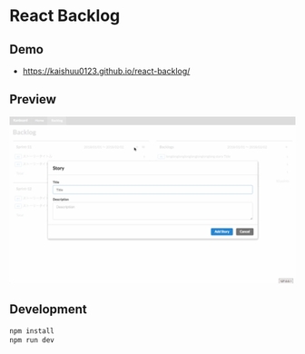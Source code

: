 # React Backlog

## Demo

* https://kaishuu0123.github.io/react-backlog/

## Preview

![Preview](https://github.com/kaishuu0123/react-backlog/raw/master/backlog-demo.gif)


## Development

```
npm install
npm run dev
```
